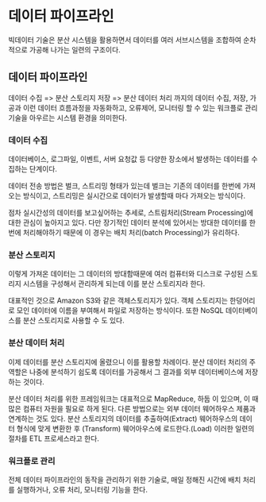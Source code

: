 # 데이터 파이프라인
빅데이터 기술은 분산 시스템을 활용하면서 데이터를 여러 서브시스템을 조합하여 순차적으로 가공해 나가는 일련의 구조이다.

## 데이터 파이프라인
데이터 수집 => 분산 스토리지 저장 => 분산 데이터 처리 까지의 데이터 수집, 저장, 가공과
이런 데이터 흐름과정을 자동화하고, 오류제어, 모니터링 할 수 있는 워크플로 관리 기술을 아우르는 시스템 환경을 의미한다.

### 데이터 수집
데이터베이스, 로그파일, 이벤트, 서버 요청값 등 다양한 장소에서 발생하는 데이터를 수집하는 단계이다.

데이터 전송 방법은 벌크, 스트리밍 형태가 있는데
벌크는 기존의 데이터를 한번에 가져오는 방식이고, 스트리밍은 실시간으로 데이터가 발생할때 마다 가져오는 방식이다.

점차 실시간성의 데이터를 보고싶어하는 추세로, 스트림처리(Stream Processing)에 대한 관심이 높아지고 있다.
다만 장기적인 데이터 분석에 있어서는 방대한 데이터를 한번에 처리해야하기 때문에 이 경우는 배치 처리(batch Processing)가 유리하다.

### 분산 스토리지
이렇게 가져온 데이터는 그 데이터의 방대함때문에 여러 컴퓨터와 디스크로 구성된 스토리지 시스템을 구성해서 관리하게 되는데
이를 분산 스토리지라 한다.

대표적인 것으로 Amazon S3와 같은 객체스토리지가 있다. 객체 스토리지는 한덩어리로 모인 데이터에 이름을 부여해서 파일로 저장하는 방식이다.
또한 NoSQL 데이터베이스를 분산 스토리지로 사용할 수 도 있다.

### 분산 데이터 처리
이제 데이터를 분산 스토리지에 올렸으니 이를 활용할 차례이다.
분산 데이터 처리의 주 역할은 나중에 분석하기 쉽도록 데이터를 가공해서 그 결과를 외부 데이터베이스에 저장하는 것이다.

분산 데이터 처리를 위한 프레임워크는 대표적으로 MapReduce, 하둡 이 있으며, 이 때 많은 컴퓨터 자원을 필요로 하게 된다.
다른 방법으로는 외부 데이터 웨어하우스 제품과 연계하는 것도 있다. 분산 스토리지의 데이터를 추출하여(Extract) 웨어하우스의 데이터 형식에 맞게 변환한 후 (Transform) 웨어아우스에 로드한다.(Load)
이러한 일련의 절차를 ETL 프로세스라고 한다.

### 워크플로 관리
전체 데이터 파이프라인의 동작을 관리하기 위한 기술로, 매일 정해진 시간에 배치 처리를 실행하거나, 오류 처리, 모니터링 기능을 한다.









